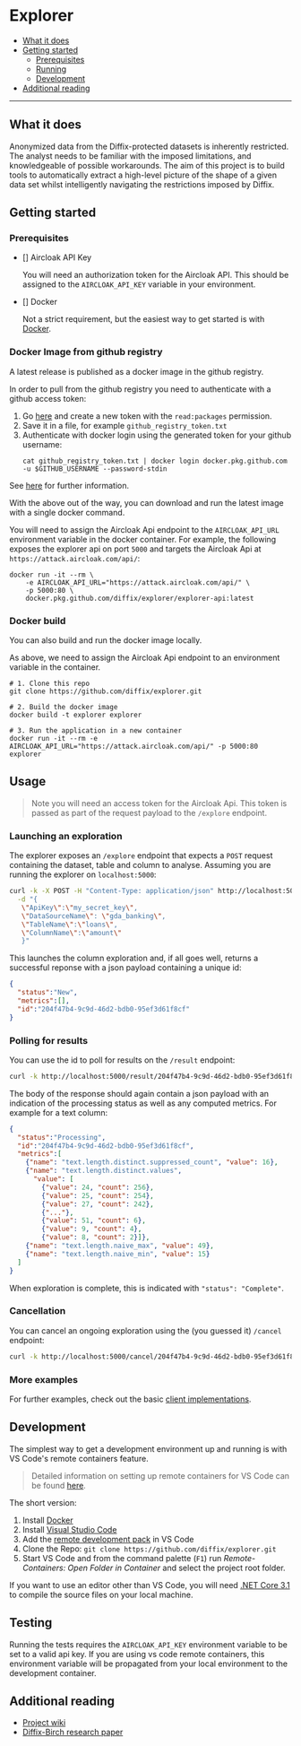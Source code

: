 # Explorer

- [What it does](#what-it-does)
- [Getting started](#getting-started)
  - [Prerequisites](#prerequisites)
  - [Running](#running)
  - [Development](#development)
- [Additional reading](#additional-reading)

----------------------

## What it does

Anonymized data from the Diffix-protected datasets is inherently restricted. The analyst needs to be familiar with the imposed limitations, and knowledgeable of possible workarounds. The aim of this project is to build tools to automatically extract a high-level picture of the shape of a given data set whilst intelligently navigating the restrictions imposed by Diffix.

## Getting started

### Prerequisites

- [] Aircloak API Key

  You will need an authorization token for the Aircloak API. This should be assigned to the `AIRCLOAK_API_KEY`
variable in your environment. 

- [] Docker

  Not a strict requirement, but the easiest way to get started is with [Docker](https://www.docker.com/get-started).

### Docker Image from github registry

A latest release is published as a docker image in the github registry. 

In order to pull from the github registry you need to authenticate with a github access token:
1. Go [here](https://github.com/settings/tokens) and create a new token with the `read:packages` permission.
2. Save it in a file, for example `github_registry_token.txt`
3. Authenticate with docker login using the generated token for your github username: 
    ```
    cat github_registry_token.txt | docker login docker.pkg.github.com -u $GITHUB_USERNAME --password-stdin
    ```
See [here](https://help.github.com/en/packages/using-github-packages-with-your-projects-ecosystem/configuring-docker-for-use-with-github-packages) for further information. 


With the above out of the way, you can download and run the latest image with a single docker command. 

You will need to assign the Aircloak Api endpoint to the `AIRCLOAK_API_URL` environment variable in the docker 
container. For example, the following exposes the explorer api on port `5000` and targets the Aircloak Api at
`https://attack.aircloak.com/api/`:

```
docker run -it --rm \
    -e AIRCLOAK_API_URL="https://attack.aircloak.com/api/" \
    -p 5000:80 \
    docker.pkg.github.com/diffix/explorer/explorer-api:latest
```


### Docker build

You can also build and run the docker image locally.

As above, we need to assign the Aircloak Api endpoint to an environment variable in the container.

```
# 1. Clone this repo
git clone https://github.com/diffix/explorer.git 

# 2. Build the docker image
docker build -t explorer explorer

# 3. Run the application in a new container
docker run -it --rm -e AIRCLOAK_API_URL="https://attack.aircloak.com/api/" -p 5000:80 explorer
```


## Usage

> Note you will need an access token for the Aircloak Api. This token is passed as part of the request payload
> to the `/explore` endpoint.

### Launching an exploration

The explorer exposes an `/explore` endpoint that expects a `POST` request containing the dataset, table and column to analyse. Assuming you are running the explorer on `localhost:5000`: 
```bash
curl -k -X POST -H "Content-Type: application/json" http://localhost:5000/explore \
  -d "{
   \"ApiKey\":\"my_secret_key\", 
   \"DataSourceName\": \"gda_banking\", 
   \"TableName\":\"loans\",
   \"ColumnName\":\"amount\"
   }"
```

This launches the column exploration and, if all goes well, returns a successful reponse with a json payload containing a unique id: 
```json
{
  "status":"New",
  "metrics":[],
  "id":"204f47b4-9c9d-46d2-bdb0-95ef3d61f8cf"
}
```

### Polling for results

You can use the id to poll for results on the `/result` endpoint:
```bash
curl -k http://localhost:5000/result/204f47b4-9c9d-46d2-bdb0-95ef3d61f8cf
```

The body of the response should again contain a json payload with an indication of the processing status as well as any computed metrics. For example for a text column: 

```json
{
  "status":"Processing",
  "id":"204f47b4-9c9d-46d2-bdb0-95ef3d61f8cf",
  "metrics":[
    {"name": "text.length.distinct.suppressed_count", "value": 16},
    {"name": "text.length.distinct.values",
      "value": [
        {"value": 24, "count": 256},
        {"value": 25, "count": 254},
        {"value": 27, "count": 242},
        {"..."},
        {"value": 51, "count": 6},
        {"value": 9, "count": 4},
        {"value": 8, "count": 2}]},
    {"name": "text.length.naive_max", "value": 49},
    {"name": "text.length.naive_min", "value": 15}
  ]
}
```

When exploration is complete, this is indicated with `"status": "Complete"`.

### Cancellation

You can cancel an ongoing exploration using the (you guessed it) `/cancel` endpoint:

```bash
curl -k http://localhost:5000/cancel/204f47b4-9c9d-46d2-bdb0-95ef3d61f8cf
```

### More examples

For further examples, check out the basic [client implementations](src/clients).


## Development

The simplest way to get a development environment up and running is with VS Code's remote containers feature. 

> Detailed information on setting up remote containers for VS Code can be found 
[here](https://code.visualstudio.com/docs/remote/containers#_getting-started).

The short version:

1. Install [Docker](https://www.docker.com/get-started)
2. Install [Visual Studio Code](https://code.visualstudio.com/)
3. Add the [remote development pack](https://aka.ms/vscode-remote/download/extension) in VS Code
4. Clone the Repo: `git clone https://github.com/diffix/explorer.git`
5. Start VS Code and from the command palette (`F1`) run _Remote-Containers: Open Folder in Container_ and select the project root folder.

If you want to use an editor other than VS Code, you will need [.NET Core 3.1](https://dotnet.microsoft.com/download/dotnet-core/3.1) to compile the source files on your local machine.

## Testing

Running the tests requires the `AIRCLOAK_API_KEY` environment variable to be set to a valid api key. If you are using vs code remote containers, this environment variable will be propagated from your local environment to the development container. 

## Additional reading

- [Project wiki](https://github.com/diffix/explorer/wiki)
- [Diffix-Birch research paper](https://arxiv.org/pdf/1806.02075.pdf)
